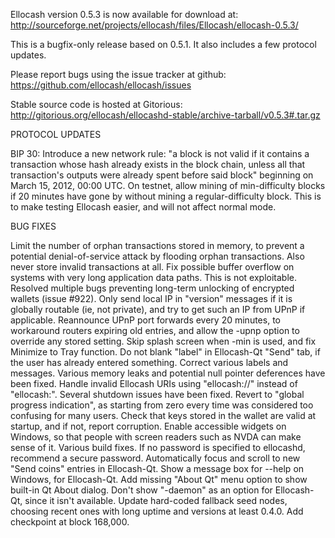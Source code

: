 Ellocash version 0.5.3 is now available for download at:
http://sourceforge.net/projects/ellocash/files/Ellocash/ellocash-0.5.3/

This is a bugfix-only release based on 0.5.1.
It also includes a few protocol updates.

Please report bugs using the issue tracker at github:
https://github.com/ellocash/ellocash/issues

Stable source code is hosted at Gitorious:
http://gitorious.org/ellocash/ellocashd-stable/archive-tarball/v0.5.3#.tar.gz

PROTOCOL UPDATES

BIP 30: Introduce a new network rule: "a block is not valid if it contains a transaction whose hash already exists in the block chain, unless all that transaction's outputs were already spent before said block" beginning on March 15, 2012, 00:00 UTC.
On testnet, allow mining of min-difficulty blocks if 20 minutes have gone by without mining a regular-difficulty block. This is to make testing Ellocash easier, and will not affect normal mode.

BUG FIXES

Limit the number of orphan transactions stored in memory, to prevent a potential denial-of-service attack by flooding orphan transactions. Also never store invalid transactions at all.
Fix possible buffer overflow on systems with very long application data paths. This is not exploitable.
Resolved multiple bugs preventing long-term unlocking of encrypted wallets
(issue #922).
Only send local IP in "version" messages if it is globally routable (ie, not private), and try to get such an IP from UPnP if applicable.
Reannounce UPnP port forwards every 20 minutes, to workaround routers expiring old entries, and allow the -upnp option to override any stored setting.
Skip splash screen when -min is used, and fix Minimize to Tray function.
Do not blank "label" in Ellocash-Qt "Send" tab, if the user has already entered something.
Correct various labels and messages.
Various memory leaks and potential null pointer deferences have been fixed.
Handle invalid Ellocash URIs using "ellocash://" instead of "ellocash:".
Several shutdown issues have been fixed.
Revert to "global progress indication", as starting from zero every time was considered too confusing for many users.
Check that keys stored in the wallet are valid at startup, and if not, report corruption.
Enable accessible widgets on Windows, so that people with screen readers such as NVDA can make sense of it.
Various build fixes.
If no password is specified to ellocashd, recommend a secure password.
Automatically focus and scroll to new "Send coins" entries in Ellocash-Qt.
Show a message box for --help on Windows, for Ellocash-Qt.
Add missing "About Qt" menu option to show built-in Qt About dialog.
Don't show "-daemon" as an option for Ellocash-Qt, since it isn't available.
Update hard-coded fallback seed nodes, choosing recent ones with long uptime and versions at least 0.4.0.
Add checkpoint at block 168,000.
